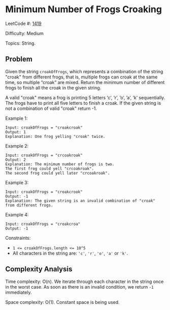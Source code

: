 # Minimum Number of Frogs Croaking

LeetCode #: [1419](https://leetcode.com/problems/minimum-number-of-frogs-croaking/)

Difficulty: Medium

Topics: String.

## Problem

Given the string `croakOfFrogs`, which represents a combination of the string "croak" from different frogs, that is, multiple frogs can croak at the same time, so multiple “croak” are mixed. Return the minimum number of different frogs to finish all the croak in the given string.

A valid "croak" means a frog is printing 5 letters ‘c’, ’r’, ’o’, ’a’, ’k’ sequentially. The frogs have to print all five letters to finish a croak. If the given string is not a combination of valid "croak" return -1.

Example 1:

```text
Input: croakOfFrogs = "croakcroak"
Output: 1
Explanation: One frog yelling "croak" twice.
```

Example 2:

```text
Input: croakOfFrogs = "crcoakroak"
Output: 2
Explanation: The minimum number of frogs is two.
The first frog could yell "crcoakroak".
The second frog could yell later "crcoakroak".
```

Example 3:

```text
Input: croakOfFrogs = "croakcrook"
Output: -1
Explanation: The given string is an invalid combination of "croak" from different frogs.
```

Example 4:

```text
Input: croakOfFrogs = "croakcroa"
Output: -1
```

Constraints:

- `1 <= croakOfFrogs.length <= 10^5`
- All characters in the string are: `'c'`, `'r'`, `'o'`, `'a'` or `'k'`.

## Complexity Analysis

Time complexity: O(n). We iterate through each character in the string once in the worst case. As soon as there is an invalid condition, we return `-1` immediately.

Space complexity: O(1). Constant space is being used.
